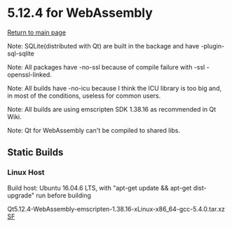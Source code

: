 # 5.12.4 for WebAssembly

[Return to main page](index.md)

Note: SQLite(distributed with Qt) are built in the backage and have -plugin-sql-sqlite

Note: All packages have -no-ssl because of compile failure with -ssl -openssl-linked. 

Note: All builds have -no-icu because I think the ICU library is too big and, in most of the conditions, useless for common users.

Note: All builds are using emscripten SDK 1.38.16 as recommended in Qt Wiki.

Note: Qt for WebAssembly can't be compiled to shared libs.

## Static Builds

### Linux Host

Build host: Ubuntu 16.04.6 LTS, with "apt-get update && apt-get dist-upgrade" run before building

Qt5.12.4-WebAssembly-emscripten-1.38.16-xLinux-x86_64-gcc-5.4.0.tar.xz [SF](https://sourceforge.net/projects/fsu0413-qtbuilds/files/Qt5.12/WebAssembly/Linux-x86_64-hosted/Qt5.12.4-WebAssembly-emscripten1.38.16-xLinux-x86_64-gcc5.4.0-20190709.tar.xz/download)
